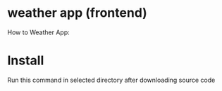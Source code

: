 # weather app (frontend)

How to Weather App:

# Install

Run this command in selected directory after downloading source code



